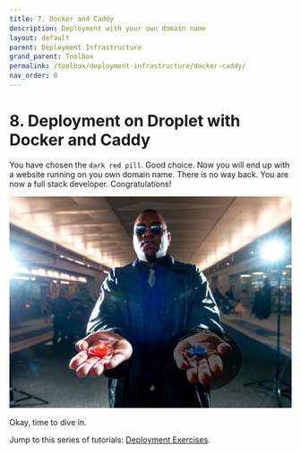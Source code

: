 ```yaml
---
title: 7. Docker and Caddy
description: Deployment with your own domain name
layout: default
parent: Deployment Infrastructure
grand_parent: Toolbox
permalink: /toolbox/deployment-infrastructure/docker-caddy/
nav_order: 8
---
```


# 8. Deployment on Droplet with Docker and Caddy

You have chosen the `dark red pill`. Good choice. Now you will end up with a website running on you own domain name. There is no way back. You are now a full stack developer. Congratulations!

![Red or Blue](./images/red.webp)

Okay, time to dive in.

Jump to this series of tutorials: [Deployment Exercises](../../deployment/exercises/codelab.md).
